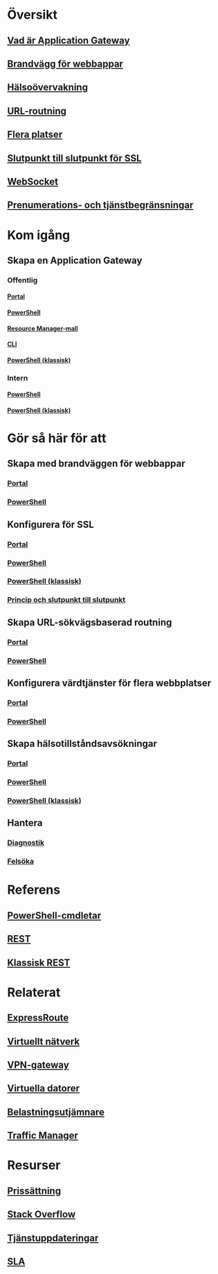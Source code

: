 # Översikt
## [Vad är Application Gateway](application-gateway-introduction.md)
## [Brandvägg för webbappar](application-gateway-webapplicationfirewall-overview.md)
## [Hälsoövervakning](application-gateway-probe-overview.md)
## [URL-routning](application-gateway-url-route-overview.md)
## [Flera platser](application-gateway-multi-site-overview.md)
## [Slutpunkt till slutpunkt för SSL](application-gateway-backend-ssl.md)
## [WebSocket](application-gateway-websocket.md)
## [Prenumerations- och tjänstbegränsningar](../azure-subscription-service-limits.md#application-gateway-limits.md)
# Kom igång
## Skapa en Application Gateway
### Offentlig
#### [Portal](application-gateway-create-gateway-portal.md)
#### [PowerShell](application-gateway-create-gateway-arm.md)
#### [Resource Manager-mall](application-gateway-create-gateway-arm-template.md)
#### [CLI](application-gateway-create-gateway-arm-template.md)
#### [PowerShell (klassisk)](application-gateway-create-gateway-arm-template.md)
### Intern
#### [PowerShell](application-gateway-ilb-arm.md)
#### [PowerShell (klassisk)](application-gateway-ilb.md)
# Gör så här för att
## Skapa med brandväggen för webbappar
### [Portal](application-gateway-web-application-firewall-portal.md)
### [PowerShell](application-gateway-web-application-firewall-powershell.md)
## Konfigurera för SSL
### [Portal](application-gateway-ssl-portal.md)
### [PowerShell](application-gateway-ssl-arm.md)
### [PowerShell (klassisk)](application-gateway-ssl.md)
### [Princip och slutpunkt till slutpunkt](application-gateway-end-to-end-ssl-powershell.md)
## Skapa URL-sökvägsbaserad routning
### [Portal](application-gateway-create-url-route-portal.md)
### [PowerShell](application-gateway-create-url-route-arm-ps.md)
## Konfigurera värdtjänster för flera webbplatser
### [Portal](application-gateway-create-multisite-portal.md)
### [PowerShell](application-gateway-create-multisite-azureresourcemanager-powershell.md)
## Skapa hälsotillståndsavsökningar
### [Portal](application-gateway-create-probe-portal.md)
### [PowerShell](application-gateway-create-probe-ps.md)
### [PowerShell (klassisk)](application-gateway-create-probe-classic-ps.md)
## Hantera
### [Diagnostik](application-gateway-diagnostics.md)
### [Felsöka](application-gateway-troubleshooting-502.md)
# Referens
## [PowerShell-cmdletar](https://docs.microsoft.com/powershell/resourcemanager)
## [REST](https://msdn.microsoft.com/library/mt684941)
## [Klassisk REST](https://msdn.microsoft.com/library/azure/mt299393)

# Relaterat
## [ExpressRoute](/azure/expressroute/)
## [Virtuellt nätverk](/azure/virtual-network/)
## [VPN-gateway](/azure/vpn-gateway/)
## [Virtuella datorer](/azure/virtual-machines/)
## [Belastningsutjämnare](/azure/load-balancer/)
## [Traffic Manager](/azure/traffic-manager/)
# Resurser
## [Prissättning](https://azure.microsoft.com/pricing/details/application-gateway/)
## [Stack Overflow](http://stackoverflow.com/questions/tagged/azure-application-gateway)  
## [Tjänstuppdateringar](https://azure.microsoft.com/updates/?product=application-gateway)
## [SLA](https://azure.microsoft.com/support/legal/sla/)


<!--HONumber=Nov16_HO2-->


